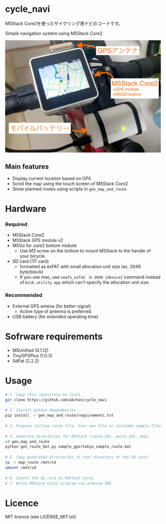 # cycle_navi

M5Stack Core2を使ったサイクリング用ナビのコードです。

Simple navigation system using M5Stack Core2

![](gen_map_and_route/overview.JPG)

## Main features

- Display current location based on GPS
- Scroll the map using the touch screen of M5Stack Core2
- Show planned routes using scripts in `gen_map_and_route`

# Hardware

### Required

- M5Stack Core2
- M5Stack GPS module v2
- M5Go for core2 bottom mobule
    - Use M3 screw on the bottom to mount M5Stack to the handle of your bicycle.
- SD card (TF card)
    - formatted as exFAT with small allocation unit size (ex. 2048 byte/block)
    - If you use mac, use `newfs_exfat -b 2048 {device}` command instead of `Disk utility.app` which can't specify the allocation unit size.

### Recommended

- External GPS antena (for better signal)
    - Active type of antenna is preferred.
- USB battery (for extended operating time)

# Sofrware requirements

- M5Unified (0.1.12)
- TinyGPSPlus (1.0.3)
- SdFat (2.2.2)

# Usage

```bash
# 1. Copy this repository to local
git clone https://github.com/akchan/cycle_navi

# 2. Install python dependencies
pip install -r gen_map_and_route/requirements.txt

# 3. Prepare cycling route file. Your own file or included sample files (in gen_map_and_route/sample_gpx) can be used.

# 4. Generate directories for M5Stack (route_dat, point_dat, map)
cd gen_map_and_route
python gen_route_dat.py sample_gpx/tokyo_sample_route.kml

# 5. Copy generated directories to root directory of the SD card.
cp -r map_route /mnt/sd
umount /mnt/sd

# 6. Insert the SD card to M5Stack Core2.
# 7. Write M5Stack Core2 program via arduino IDE.
```

# Licence

MIT licence (see LICENSE_MIT.txt)

